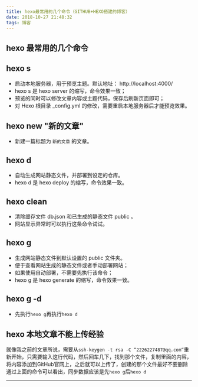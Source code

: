 ```yaml
---
title: hexo最常用的几个命令（GITHUB+HEXO搭建的博客）
date: 2018-10-27 21:48:32
tags: 博客
---
```

## hexo 最常用的几个命令
<!--more-->
## hexo s
- 启动本地服务器，用于预览主题。默认地址： http://localhost:4000/
- hexo s 是 hexo server 的缩写，命令效果一致；
- 预览的同时可以修改文章内容或主题代码，保存后刷新页面即可；
- 对 Hexo 根目录 _config.yml 的修改，需要重启本地服务器后才能预览效果。

## hexo new "新的文章"
- 新建一篇标题为 `新的文章` 的文章。

## hexo d
- 自动生成网站静态文件，并部署到设定的仓库。
- hexo d 是 hexo deploy 的缩写，命令效果一致。

## hexo clean
- 清除缓存文件 db.json 和已生成的静态文件 public 。
- 网站显示异常时可以执行这条命令试试。

## hexo g
- 生成网站静态文件到默认设置的 public 文件夹。
- 便于查看网站生成的静态文件或者手动部署网站；
- 如果使用自动部署，不需要先执行该命令；
- hexo g 是 hexo generate 的缩写，命令效果一致。

## hexo g -d
- 先执行`hexo g`再执行`hexo d`

## hexo 本地文章不能上传经验
就像我之前的文章所说，需要从`ssh-keygen -t rsa -C “2226227487@qq.com“`重新开始，只需要输入这行代码，然后回车几下，找到那个文件，复制里面的内容，将内容添加到GitHub官网上，之后就可以上传了，创建的那个文件最好不要删除
通过上面的命令可以看出，同步数据应该是先`hexo g`后`hexo d`
***